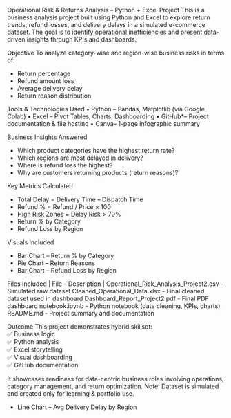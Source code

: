 Operational Risk & Returns Analysis – Python + Excel Project
This is a business analysis project built using Python and Excel to explore return trends, refund losses, and delivery delays in a simulated e-commerce dataset. The goal is to identify operational inefficiencies and present data-driven insights through KPIs and dashboards.

Objective
To analyze category-wise and region-wise business risks in terms of:
-	Return percentage
-	Refund amount loss
-	Average delivery delay
-	Return reason distribution
  
 Tools & Technologies Used
•	Python – Pandas, Matplotlib (via Google Colab)
•	Excel – Pivot Tables, Charts, Dashboarding
•	GitHub*– Project documentation & file hosting
•	Canva– 1-page infographic summary

 Business Insights Answered
-	Which product categories have the highest return rate?
-	Which regions are most delayed in delivery?
-	Where is refund loss the highest?
-	Why are customers returning products (return reasons)?
  
 Key Metrics Calculated
-	Total Delay = Delivery Time – Dispatch Time
-	Refund % = Refund / Price × 100
-	High Risk Zones = Delay Risk > 70%
-	Return % by Category
-	Refund Loss by Region
  
 Visuals Included
- Bar Chart – Return % by Category  
- Pie Chart – Return Reasons  
- Bar Chart – Refund Loss by Region

 Files Included
| File - Description |
Operational_Risk_Analysis_Project2.csv - Simulated raw dataset 
Cleaned_Operational_Data.xlsx - Final cleaned dataset used in dashboard 
Dashboard_Report_Project2.pdf - Final PDF dashboard 
notebook.ipynb -  Python notebook (data cleaning, KPIs, charts) 
README.md - Project summary and documentation 

 Outcome
This project demonstrates hybrid skillset:  
✅ Business logic  
✅ Python analysis  
✅ Excel storytelling  
✅ Visual dashboarding  
✅ GitHub documentation

It showcases readiness for data-centric business roles involving operations, category management, and return optimization.
Note: Dataset is simulated and created only for learning & portfolio use.

- Line Chart – Avg Delivery Delay by Region
  
